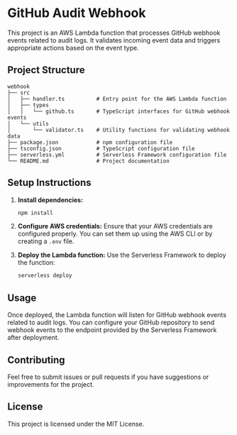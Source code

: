 # GitHub Audit Webhook

This project is an AWS Lambda function that processes GitHub webhook events related to audit logs. It validates incoming event data and triggers appropriate actions based on the event type.

## Project Structure

```
webhook
├── src
│   ├── handler.ts          # Entry point for the AWS Lambda function
│   ├── types
│   │   └── github.ts       # TypeScript interfaces for GitHub webhook events
│   └── utils
│       └── validator.ts    # Utility functions for validating webhook data
├── package.json            # npm configuration file
├── tsconfig.json           # TypeScript configuration file
├── serverless.yml          # Serverless Framework configuration file
└── README.md               # Project documentation
```

## Setup Instructions

1. **Install dependencies:**

   ```bash
   npm install
   ```

2. **Configure AWS credentials:**
   Ensure that your AWS credentials are configured properly. You can set them up using the AWS CLI or by creating a `.env` file.

3. **Deploy the Lambda function:**
   Use the Serverless Framework to deploy the function:
   ```bash
   serverless deploy
   ```

## Usage

Once deployed, the Lambda function will listen for GitHub webhook events related to audit logs. You can configure your GitHub repository to send webhook events to the endpoint provided by the Serverless Framework after deployment.

## Contributing

Feel free to submit issues or pull requests if you have suggestions or improvements for the project.

## License

This project is licensed under the MIT License.
